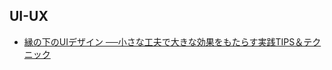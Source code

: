 ## UI-UX

* [縁の下のUIデザイン ──小さな工夫で大きな効果をもたらす実践TIPS＆テクニック](https://direct.gihyo.jp/view/item/000000003029)

